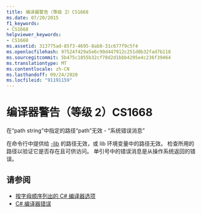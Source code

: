 ```yaml
---
title: 编译器警告（等级 2）CS1668
ms.date: 07/20/2015
f1_keywords:
- CS1668
helpviewer_keywords:
- CS1668
ms.assetid: 313775ad-85f3-4695-8ab8-31c677f9c5f4
ms.openlocfilehash: 97524f429a5e6c99d447912c251d0b32fad7b118
ms.sourcegitcommit: 5b475c1855b32cf78d2d1bbb4295e4c236f39464
ms.translationtype: MT
ms.contentlocale: zh-CN
ms.lasthandoff: 09/24/2020
ms.locfileid: "91191159"
---
```

# <a name="compiler-warning-level-2-cs1668"></a>编译器警告（等级 2）CS1668

在“path string”中指定的路径“path”无效 - “系统错误消息”  
  
 在命令行中提供给 [-lib](../language-reference/compiler-options/lib-compiler-option.md) 的路径无效，或 lib 环境变量中的路径无效。 检查所用的路径以验证它是否存在且可供访问。 单引号中的错误消息是从操作系统返回的错误。  
  
## <a name="see-also"></a>请参阅

- [按字母顺序列出的 C# 编译器选项](../language-reference/compiler-options/listed-alphabetically.md)
- [C# 编译器错误](../language-reference/compiler-messages/index.md)
